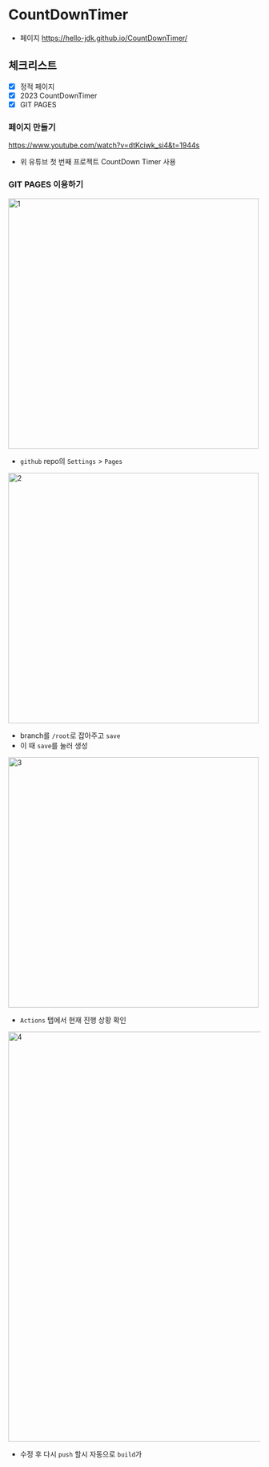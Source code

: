 # CountDownTimer

- 페이지
  https://hello-jdk.github.io/CountDownTimer/

## 체크리스트

- [x] 정적 페이지
- [x] 2023 CountDownTimer
- [x] GIT PAGES

### 페이지 만들기

https://www.youtube.com/watch?v=dtKciwk_si4&t=1944s

- 위 유튜브 첫 번째 프로젝트 CountDown Timer 사용

### GIT PAGES 이용하기

<img width="500" alt="1" src="https://user-images.githubusercontent.com/57665888/182859681-0818de9a-60d0-4f54-80ba-0d2408c78410.png">

- `github` repo의 `Settings` > `Pages`

<img width="500" alt="2" src="https://user-images.githubusercontent.com/57665888/182859704-06388830-0fc5-4464-9ece-d29a975aaf39.png">

- branch를 `/root`로 잡아주고 `save`
- 이 때 `save`를 눌러 생성

<img width="500" alt="3" src="https://user-images.githubusercontent.com/57665888/182859710-f1c8d990-9139-4c2f-92c3-bb1b7dcc7df6.png">

- `Actions` 탭에서 현재 진행 상황 확인

<img width="819" alt="4" src="https://user-images.githubusercontent.com/57665888/182860913-afc79fab-a235-481f-8e83-e72cb7e90cb6.png">

- 수정 후 다시 `push` 할시 자동으로 `build`가 
